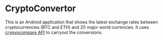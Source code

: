 # CryptoConvertor
This is an Android application that shows the latest exchange rates between cryptocurrencies (BTC and ETH) and 20 major world currencies. It uses [crypyocompare API](https://www.cryptocompare.com/api/) to carryout the conversions. 
